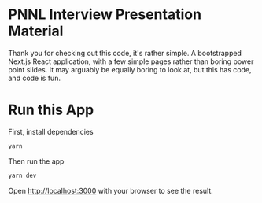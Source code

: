 # PNNL Interview Presentation Material

Thank you for checking out this code, it's rather simple. A bootstrapped Next.js React application, with a few simple pages rather than boring power point slides. It may arguably be equally boring to look at, but this has code, and code is fun.

# Run this App

First, install dependencies

```bash
yarn
```

Then run the app

```bash
yarn dev
```

Open [http://localhost:3000](http://localhost:3000) with your browser to see the result.
